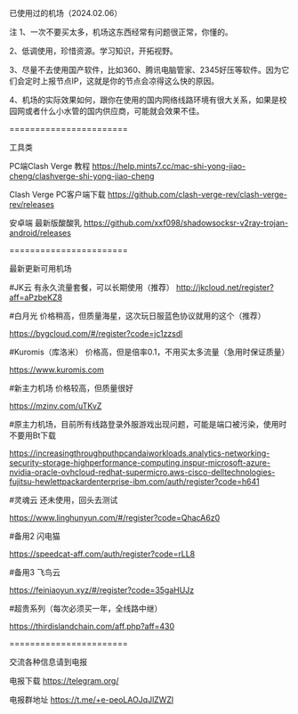 已使用过的机场（2024.02.06）

注
1、一次不要买太多，机场这东西经常有问题很正常，你懂的。

2、低调使用，珍惜资源。学习知识，开拓视野。

3、尽量不去使用国产软件，比如360、腾讯电脑管家、2345好压等软件。因为它们会定时上报节点IP，这就是你的节点会凉得这么快的原因。

4、机场的实际效果如何，跟你在使用的国内网络线路环境有很大关系，如果是校园网或者什么小水管的国内供应商，可能就会效果不佳。

=======================

工具类


PC端Clash Verge 教程
https://help.mints7.cc/mac-shi-yong-jiao-cheng/clashverge-shi-yong-jiao-cheng


Clash Verge PC客户端下载
https://github.com/clash-verge-rev/clash-verge-rev/releases


安卓端 最新版酸酸乳
https://github.com/xxf098/shadowsocksr-v2ray-trojan-android/releases



=======================

最新更新可用机场


#JK云 有永久流量套餐，可以长期使用（推荐）
http://jkcloud.net/register?aff=aPzbeKZ8


#白月光 价格稍高，但质量海星，这次玩日服蓝色协议就用的这个（推荐）

https://bygcloud.com/#/register?code=jc1zzsdl


#Kuromis（库洛米） 价格高，但是倍率0.1，不用买太多流量（急用时保证质量）

https://www.kuromis.com


#新主力机场 价格较高，但质量很好

https://mzinv.com/uTKvZ


#原主力机场，目前所有线路登录外服游戏出现问题，可能是端口被污染，使用时不要用Bt下载

https://increasingthroughputhpcandaiworkloads.analytics-networking-security-storage-highperformance-computing.inspur-microsoft-azure-nvidia-oracle-ovhcloud-redhat-supermicro.aws-cisco-delltechnologies-fujitsu-hewlettpackardenterprise-ibm.com/auth/register?code=h641


#灵魂云 还未使用，回头去测试

https://www.linghunyun.com/#/register?code=QhacA6z0


#备用2 闪电猫

https://speedcat-aff.com/auth/register?code=rLL8


#备用3 飞鸟云

https://feiniaoyun.xyz/#/register?code=35gaHUJz


#超贵系列（每次必须买一年，全线路中继）

https://thirdislandchain.com/aff.php?aff=430


=======================

交流各种信息请到电报


电报下载
https://telegram.org/


电报群地址
https://t.me/+e-peoLAOJqJlZWZl


